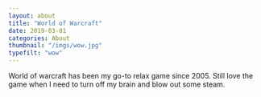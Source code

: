 ```yaml
---
layout: about
title: "World of Warcraft"
date: 2019-03-01
categories: About
thumbnail: "/imgs/wow.jpg"
typefilt: "wow"
---
```

<p>
World of warcraft has been my go-to relax game since 2005. Still love the game when I need to turn off my brain and blow out some steam.
</p>